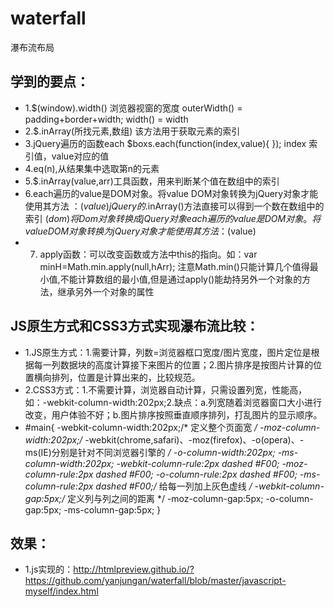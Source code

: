 # waterfall
瀑布流布局
## 学到的要点：
* 1.$(window).width() 浏览器视窗的宽度
outerWidth() = padding+border+width;
width() = width
* 2.$.inArray(所找元素,数组) 该方法用于获取元素的索引
* 3.jQuery遍历的函数each $boxs.each(function(index,value){
}); index 索引值，value对应的值
* 4.eq(n),从结果集中选取第n的元素
* 5.$.inArray(value,arr)工具函数，用来判断某个值在数组中的索引
* 6.each遍历的value是DOM对象。将value DOM对象转换为jQuery对象才能使用其方法 ：$(value)
jQuery的$.inArray()方法直接可以得到一个数在数组中的索引
$(dom) 将Dom对象转换成jQuery对象
each遍历的value是DOM对象。将value DOM对象转换为jQuery对象才能使用其方法 ：$(value)
* 7. apply函数：可以改变函数或方法中this的指向。如：var minH=Math.min.apply(null,hArr); 注意Math.min()只能计算几个值得最小值,不能计算数组的最小值,但是通过apply()能劫持另外一个对象的方法，继承另外一个对象的属性

## JS原生方式和CSS3方式实现瀑布流比较：
* 1.JS原生方式：1.需要计算，列数=浏览器框口宽度/图片宽度，图片定位是根据每一列数据块的高度计算接下来图片的位置；2.图片排序是按图片计算的位置横向排列，位置是计算出来的，比较规范。
* 2.CSS3方式：1.不需要计算，浏览器自动计算，只需设置列宽，性能高，如：-webkit-column-width:202px;2.缺点：a.列宽随着浏览器窗口大小进行改变，用户体验不好；b.图片排序按照垂直顺序排列，打乱图片的显示顺序。
* #main{
	-webkit-column-width:202px;/* 定义整个页面宽 */
	-moz-column-width:202px;/* -webkit(chrome,safari)、-moz(firefox)、-o(opera)、-ms(IE)分别是针对不同浏览器引擎的 */
	-o-column-width:202px;
	-ms-column-width:202px;
	-webkit-column-rule:2px dashed #F00;
	-moz-column-rule:2px dashed #F00;
	-o-column-rule:2px dashed #F00;
	-ms-column-rule:2px dashed #F00;/* 给每一列加上灰色虚线 */
	-webkit-column-gap:5px;/* 定义列与列之间的距离 */
	-moz-column-gap:5px;
	-o-column-gap:5px;
	-ms-column-gap:5px;
}

## 效果：
* 1.js实现的：http://htmlpreview.github.io/?https://github.com/yanjungan/waterfall/blob/master/javascript-myself/index.html
